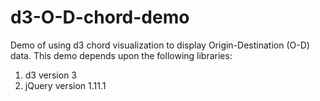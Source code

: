 # d3-O-D-chord-demo
Demo of using d3 chord visualization to display Origin-Destination (O-D) data.
This demo depends upon the following libraries:
  1. d3 version 3
  2. jQuery version 1.11.1
